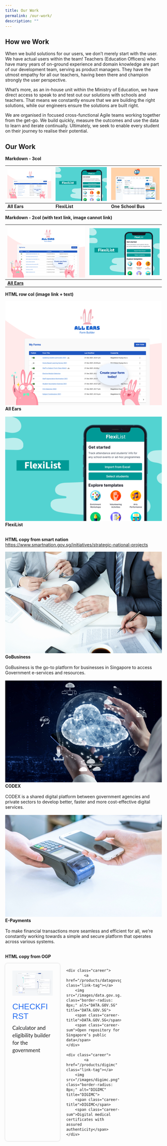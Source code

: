 ```yaml
---
title: Our Work
permalink: /our-work/
description: ""
---
```

<style>
@import url('https://fonts.googleapis.com/css2?family=Montserrat:wght@900&display=swap');
    .careers {
        display: grid;
        justify-content: space-around;
        grid-gap: 20px;
        grid-template-columns: 35% 35% 35%;
    }
    .career {
        position: relative;
        display: flex;
        flex-direction: column;
        border-radius: 8px;
        padding: 23px;
        /* border: 1.5px solid #474849; */
        box-shadow: 0 0 4px rgba(33,33,33,.2);
        cursor: pointer;
    }
    .career:hover {
        box-shadow: 0 0 11px rgba(33,33,33,.2);
    }
    .career-title {
        margin-top: 20px;
        font-family: "Montserrat", sans-serif;
        font-size: 26px;
        color: #276ef1 !important;
    }
    .career-sum {
        font-family: "Lato", sans-serif;
        font-size: 17px;
        margin: 10px 0 !important;
        flex-grow: 2;
        line-height: 24px !important;
        /* color: #276ef1 !important; */
    }
    .link-tag {
        position: absolute;
        top: 0;
        bottom: 0;
        left: 0;
        right: 0;
        margin-bottom: 0 !important;
    }
    @media only screen and (max-width: 600px) {
        .careers {
            grid-template-columns: 100%;
        }
    }
</style>

## How we Work
When we build solutions for our users, we don’t merely start with the user. We have actual users within the team! Teachers (Education Officers) who have many years of on-ground experience and domain knowledge are part of our development team, serving as product managers. They have the utmost empathy for all our teachers, having been there and champion strongly the user perspective. 

What’s more, as an in-house unit within the Ministry of Education, we have direct access to speak to and test out our solutions with schools and teachers. That means we constantly ensure that we are building the right solutions, while our engineers ensure the solutions are built right.

We are organised in focused cross-functional Agile teams working together from the get-go. We build quickly, measure the outcomes and use the data to learn and iterate continually. Ultimately, we seek to enable every student on their journey to realise their potential.



## Our Work

**Markdown - 3col**

| ![All Ears](/images/work-allears-thumb.png) | ![FlexiList](/images/work-flexilist-thumb.png)  | ![One School Bus](/images/work-oneschoolbus-thumb.png) |
| -------- | -------- | -------- |
| **All Ears**     | **FlexiList**     | **One School Bus**     |

**Markdown - 2col (with text link, image cannot link)**

| ![All Ears](/images/work-allears-thumb.png) | ![FlexiList](/images/work-flexilist-thumb.png)  |
| -------- | -------- |
| **[All Ears](/what-we-do/flexi-list/)**     |


**HTML row col (image link + text)**

<div class="row">  
	<div class="col"> 
    <a href="/what-we-do/all-ears/"><img src="images/work-allears-thumb.png" alt="All Ears"></a><br>
     <div class="header"><b>All Ears</b></div><br>
  </div>
	<div class="col"> 
      <a href="/what-we-do/flexi-list/">  <img src="images/work-flexilist-thumb.png" alt="FlexiList"></a><br>
       <div class="header"><b>FlexiList</b></div><br>
	</div>
</div>


**HTML copy from smart nation**
https://www.smartnation.gov.sg/initiatives/strategic-national-projects

<div class="row">
<div class="col"> 
<a href="/initiatives/strategic-national-projects/gobusiness"><img src="/images/initiatives/business-grant-portal-overview.jpeg" alt="GoBusiness"></a><br>
		<div class="header"><b>GoBusiness</b></div><br>
		<div class="para">GoBusiness is the go-to platform for businesses in Singapore to access Government e-services and resources.
</div>
<br>

</div>
	<div class="col"> 
<a href="/initiatives/strategic-national-projects/codex"><img src="/images/initiatives/codex-snp.jpeg" alt="CODEX"></a><br>
	<div class="header"><b>CODEX</b></div><br>
	<div class="para">CODEX is a shared digital platform between government agencies and private sectors to develop better, faster and more cost-effective digital services.
</div>
<br>

</div>
	<div class="col"> 
<a href="/initiatives/strategic-national-projects/e-payments"><img src="/images/initiatives/e-payments-snp.jpeg" alt="E-Payments"></a><br>
	<div class="header"><b>E-Payments</b></div><br>
	<div class="para">To make financial transactions more seamless and efficient for all, we’re constantly working towards a simple and secure platform that operates across various systems.
</div>
<br></div></div>


**HTML copy from OGP**
<div class="careers">
    <div class="career">
            <a href="/products/checkfirst" class="link-tag"></a>
			<img src="/images/checkfirst.png" class="border-radius: 8px;" alt="CHECKFIRST" title="CHECKFIRST">
        <span class="career-title">CHECKFIRST</span>
        <span class="career-sum">Calculator and eligibility builder for the government</span>
    </div>
    
    <div class="career">
            <a href="/products/datagovsg" class="link-tag"></a>
        <img src="/images/data.gov.sg.png" class="border-radius: 8px;" alt="DATA.GOV.SG" title="DATA.GOV.SG">
        <span class="career-title">DATA.GOV.SG</span>
        <span class="career-sum">Open repository for Singapore’s public data</span>
    </div>
    
    <div class="career">
            <a href="/products/digimc" class="link-tag"></a>
        <img src="/images/digimc.png" class="border-radius: 8px;" alt="DIGIMC" title="DIGIMC">
        <span class="career-title">DIGIMC</span>
        <span class="career-sum">Digital medical certificates with assured authenticity</span>
    </div>

</div>